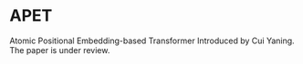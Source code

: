 # APET
Atomic Positional Embedding-based Transformer
Introduced by Cui Yaning. The paper is under review.
